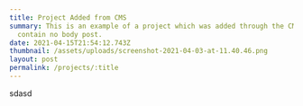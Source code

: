 ```yaml
---
title: Project Added from CMS
summary: This is an example of a project which was added through the CMS. Will
  contain no body post.
date: 2021-04-15T21:54:12.743Z
thumbnail: /assets/uploads/screenshot-2021-04-03-at-11.40.46.png
layout: post
permalink: /projects/:title
---
```

sdasd